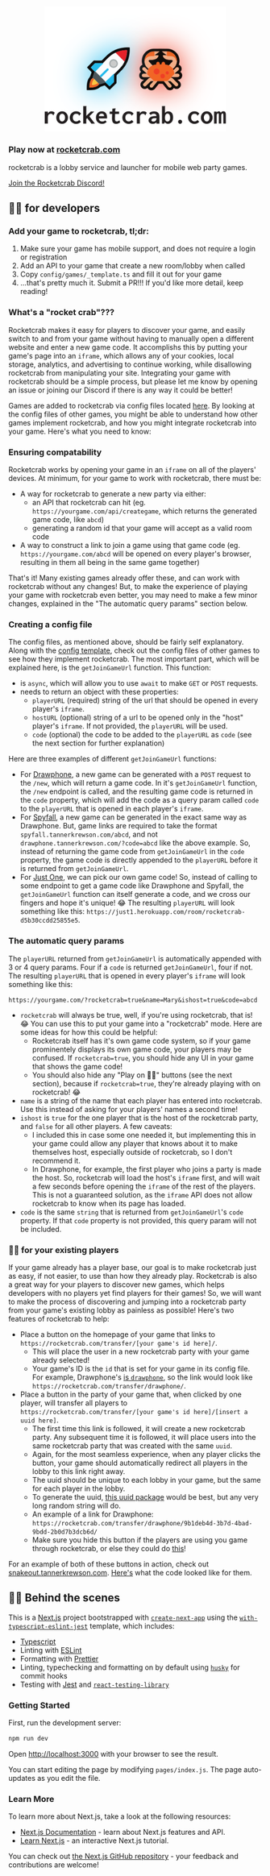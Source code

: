 <p align="center">
  <img width="360" src="public/rocketcrab-logo-text.svg">
</p>

### Play now at [rocketcrab.com](https://rocketcrab.com/)

rocketcrab is a lobby service and launcher for mobile web party games.

[Join the Rocketcrab Discord!](https://discord.gg/MvYRVCP)

## 🚀🦀 for developers

### Add your game to rocketcrab, tl;dr:

1. Make sure your game has mobile support, and does not require a login or registration
2. Add an API to your game that create a new room/lobby when called
3. Copy `config/games/_template.ts` and fill it out for your game
4. ...that's pretty much it. Submit a PR!!! If you'd like more detail, keep reading!

### What's a "rocket crab"???

Rocketcrab makes it easy for players to discover your game, and easily switch to and from your game without having to manually open a different website and enter a new game code. It accomplishs this by putting your game's page into an `iframe`, which allows any of your cookies, local storage, analytics, and advertising to continue working, while disallowing rocketcrab from manipulating your site. Integrating your game with rocketcrab should be a simple process, but please let me know by opening an issue or joining our Discord if there is any way it could be better!

Games are added to rocketcrab via config files located [here](https://github.com/tannerkrewson/rocketcrab/tree/master/config/games). By looking at the config files of other games, you might be able to understand how other games implement rocketcrab, and how you might integrate rocketcrab into your game. Here's what you need to know:

### Ensuring compatability

Rocketcrab works by opening your game in an `iframe` on all of the players' devices. At minimum, for your game to work with rocketcrab, there must be:

-   A way for rocketcrab to generate a new party via either:
    -   an API that rocketcrab can hit (eg. `https://yourgame.com/api/creategame`, which returns the generated game code, like `abcd`)
    -   generating a random id that your game will accept as a valid room code
-   A way to construct a link to join a game using that game code (eg. `https://yourgame.com/abcd` will be opened on every player's browser, resulting in them all being in the same game together)

That's it! Many existing games already offer these, and can work with rocketcrab without any changes! But, to make the experience of playing your game with rocketcrab even better, you may need to make a few minor changes, explained in the "The automatic query params" section below.

### Creating a config file

The config files, as mentioned above, should be fairly self explanatory. Along with the [config template](https://github.com/tannerkrewson/rocketcrab/blob/master/config/games/_template.ts), check out the config files of other games to see how they implement rocketcrab. The most important part, which will be explained here, is the `getJoinGameUrl` function. This function:

-   is `async`, which will allow you to use `await` to make `GET` or `POST` requests.
-   needs to return an object with these properties:
    -   `playerURL` (required) string of the url that should be opened in every player's `iframe`.
    -   `hostURL` (optional) string of a url to be opened only in the "host" player's `iframe`. If not provided, the `playerURL` will be used.
    -   `code` (optional) the code to be added to the `playerURL` as `code` (see the next section for further explanation)

Here are three examples of different `getJoinGameUrl` functions:

-   For [Drawphone](https://github.com/tannerkrewson/rocketcrab/blob/a3f796af7f6b70100b1dcf9ab141d73fea41e049/config/games/drawphone.ts#L18-L25), a new game can be generated with a `POST` request to the `/new`, which will return a game code. In it's `getJoinGameUrl` function, the `/new` endpoint is called, and the resulting game code is returned in the `code` property, which will add the code as a query param called `code` to the `playerURL` that is opened in each player's `iframe`.
-   For [Spyfall](https://github.com/tannerkrewson/rocketcrab/blob/a3f796af7f6b70100b1dcf9ab141d73fea41e049/config/games/spyfall.ts#L18-L24), a new game can be generated in the exact same way as Drawphone. But, game links are required to take the format `spyfall.tannerkrewson.com/abcd`, and not `drawphone.tannerkrewson.com/?code=abcd` like the above example. So, instead of returning the game code from `getJoinGameUrl` in the `code` property, the game code is directly appended to the `playerURL` before it is returned from `getJoinGameUrl`.
-   For [Just One](https://github.com/tannerkrewson/rocketcrab/blob/a3f796af7f6b70100b1dcf9ab141d73fea41e049/config/games/justone.ts#L14-L19), we can pick our own game code! So, instead of calling to some endpoint to get a game code like Drawphone and Spyfall, the `getJoinGameUrl` function can itself generate a code, and we cross our fingers and hope it's unique! 😂 The resulting `playerURL` will look something like this: `https://just1.herokuapp.com/room/rocketcrab-d5b30ccdd25855e5`.

### The automatic query params

The `playerURL` returned from `getJoinGameUrl` is automatically appended with 3 or 4 query params. Four if a `code` is returned `getJoinGameUrl`, four if not. The resulting `playerURL` that is opened in every player's `iframe` will look something like this:

```
https://yourgame.com/?rocketcrab=true&name=Mary&ishost=true&code=abcd
```

-   `rocketcrab` will always be true, well, if you're using rocketcrab, that is! 😂 You can use this to put your game into a "rocketcrab" mode. Here are some ideas for how this could be helpful:
    -   Rocketcrab itself has it's own game code system, so if your game prominentely displays its own game code, your players may be confused. If `rocketcrab=true`, you should hide any UI in your game that shows the game code!
    -   You should also hide any "Play on 🚀🦀" buttons (see the next section), because if `rocketcrab=true`, they're already playing with on rocketcrab! 😂
-   `name` is a string of the name that each player has entered into rocketcrab. Use this instead of asking for your players' names a second time!
-   `ishost` is `true` for the one player that is the host of the rocketcrab party, and `false` for all other players. A few caveats:
    -   I included this in case some one needed it, but implementing this in your game could allow any player that knows about it to make themselves host, especially outside of rocketcrab, so I don't recommend it.
    -   In Drawphone, for example, the first player who joins a party is made the host. So, rocketcrab will load the host's `iframe` first, and will wait a few seconds before opening the `iframe` of the rest of the players. This is not a guaranteed solution, as the `iframe` API does not allow rocketcrab to know when its page has loaded.
-   `code` is the same `string` that is returned from `getJoinGameUrl`'s `code` property. If that `code` property is not provided, this query param will not be included.

### 🚀🦀 for your existing players

If your game already has a player base, our goal is to make rocketcrab just as easy, if not easier, to use than how they already play. Rocketcrab is also a great way for your players to discover new games, which helps developers with no players yet find players for their games! So, we will want to make the process of discovering and jumping into a rocketcrab party from your game's existing lobby as painless as possible! Here's two features of rocketcrab to help:

-   Place a button on the homepage of your game that links to `https://rocketcrab.com/transfer/[your game's id here]/`.
    -   This will place the user in a new rocketcrab party with your game already selected!
    -   Your game's ID is the `id` that is set for your game in its config file. For example, Drawphone's [is `drawphone`](https://github.com/tannerkrewson/rocketcrab/blob/00c36ef3b133d01f74969c14d5271461853325fb/config/games/drawphone.ts#L5), so the link would look like `https://rocketcrab.com/transfer/drawphone/`.
-   Place a button in the party of your game that, when clicked by one player, will transfer all players to `https://rocketcrab.com/transfer/[your game's id here]/[insert a uuid here]`.
    -   The first time this link is followed, it will create a new rocketcrab party. Any subsequent time it is followed, it will place users into the same rocketcrab party that was created with the same `uuid`.
    -   Again, for the most seamless experience, when any player clicks the button, your game should automatically redirect all players in the lobby to this link right away.
    -   The uuid should be unique to each lobby in your game, but the same for each player in the lobby.
    -   To generate the uuid, [this uuid package](https://github.com/uuidjs/uuid) would be best, but any very long random string will do.
    -   An example of a link for Drawphone: `https://rocketcrab.com/transfer/drawphone/9b1deb4d-3b7d-4bad-9bdd-2b0d7b3dcb6d/`
    -   Make sure you hide this button if the players are using you game through rocketcrab, or else they could do [this](https://i.imgur.com/MXanVTG.jpg)!

For an example of both of these buttons in action, check out [snakeout.tannerkrewson.com](https://snakeout.tannerkrewson.com/). [Here's](https://github.com/tannerkrewson/snakeout/commit/6845cbb199b7269abcc7d7829c63c5c6ac2179f9) what the code looked like for them.

## 🚀🦀 Behind the scenes

This is a [Next.js](https://nextjs.org/) project bootstrapped with [`create-next-app`](https://github.com/vercel/next.js/tree/canary/packages/create-next-app) using the [`with-typescript-eslint-jest`](https://github.com/vercel/next.js/tree/v9.4.4/examples/with-typescript-eslint-jest) template, which includes:

-   [Typescript](https://www.typescriptlang.org/)
-   Linting with [ESLint](https://eslint.org/)
-   Formatting with [Prettier](https://prettier.io/)
-   Linting, typechecking and formatting on by default using [`husky`](https://github.com/typicode/husky) for commit hooks
-   Testing with [Jest](https://jestjs.io/) and [`react-testing-library`](https://testing-library.com/docs/react-testing-library/intro)

### Getting Started

First, run the development server:

```bash
npm run dev
```

Open [http://localhost:3000](http://localhost:3000) with your browser to see the result.

You can start editing the page by modifying `pages/index.js`. The page auto-updates as you edit the file.

### Learn More

To learn more about Next.js, take a look at the following resources:

-   [Next.js Documentation](https://nextjs.org/docs) - learn about Next.js features and API.
-   [Learn Next.js](https://nextjs.org/learn) - an interactive Next.js tutorial.

You can check out [the Next.js GitHub repository](https://github.com/vercel/next.js/) - your feedback and contributions are welcome!
